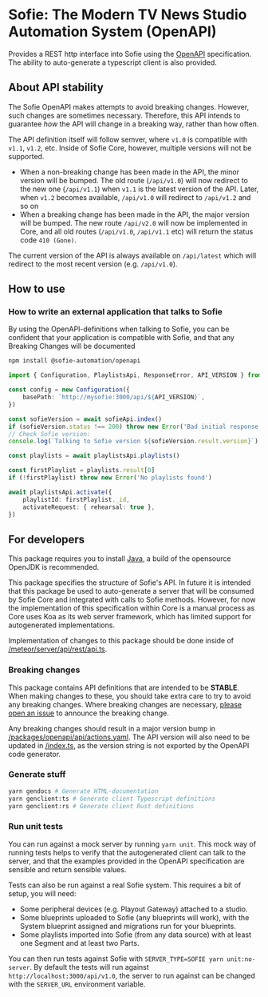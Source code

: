# Sofie: The Modern TV News Studio Automation System (OpenAPI)

Provides a REST http interface into Sofie using the [OpenAPI](https://spec.openapis.org/oas/v3.1.0) specification.
The ability to auto-generate a typescript client is also provided.

## About API stability

The Sofie OpenAPI makes attempts to avoid breaking changes. However, such changes are sometimes necessary.
Therefore, this API intends to guarantee _how_ the API will change in a breaking way, rather than how often.

The API definition itself will follow semver, where `v1.0` is compatible with `v1.1`, `v1.2`, etc.
Inside of Sofie Core, however, multiple versions will not be supported.

- When a non-breaking change has been made in the API, the minor version will be bumped.
  The old route (`/api/v1.0`) will now redirect to the new one (`/api/v1.1`) when `v1.1` is the latest version of the API.
  Later, when `v1.2` becomes available, `/api/v1.0` will redirect to `/api/v1.2` and so on
- When a breaking change has been made in the API, the major version will be bumped.
  The new route `/api/v2.0` will now be implemented in Core,
  and all old routes (`/api/v1.0`, `/api/v1.1` etc) will return the status code `410 (Gone)`.

The current version of the API is always available on `/api/latest` which will redirect to the most recent version (e.g. `/api/v1.0`).

## How to use

### How to write an external application that talks to Sofie

By using the OpenAPI-definitions when talking to Sofie, you can be confident that your application is
compatible with Sofie, and that any Breaking Changes will be documented

```bash
npm install @sofie-automation/openapi
```

```typescript
import { Configuration, PlaylistsApi, ResponseError, API_VERSION } from '@sofie-automation/openapi'

const config = new Configuration({
	basePath: `http://mysofie:3000/api/${API_VERSION}`,
})

const sofieVersion = await sofieApi.index()
if (sofieVersion.status !== 200) throw new Error('Bad initial response code')
// Check Sofie version:
console.log(`Talking to Sofie version ${sofieVersion.result.version}`)

const playlists = await playlistsApi.playlists()

const firstPlaylist = playlists.result[0]
if (!firstPlaylist) throw new Error('No playlists found')

await playlistsApi.activate({
	playlistId: firstPlaylist._id,
	activateRequest: { rehearsal: true },
})
```

## For developers

This package requires you to install [Java](https://www.java.com/en/download/), a build of the opensource OpenJDK is recommended.

This package specifies the structure of Sofie's API. In future it is intended that this package be used to auto-generate a server that will be consumed by Sofie Core and integrated with calls to Sofie methods. However, for now the implementation of this specification within Core is a manual process as Core uses Koa as its web server framework, which has limited support for autogenerated implementations.

Implementation of changes to this package should be done inside of [/meteor/server/api/rest/api.ts](../../meteor/server/api/rest/api.ts).

### Breaking changes

This package contains API definitions that are intended to be **STABLE**. When making changes to these, you should take extra care to try to avoid any breaking changes. Where breaking changes are necessary, [please open an issue](https://github.com/nrkno/sofie-core/issues) to announce the breaking change.

Any breaking changes should result in a major version bump in [/packages/openapi/api/actions.yaml](api/actions.yaml). The API version will also need to be updated in [/index.ts](/index.ts), as the version string is not exported by the OpenAPI code generator.

### Generate stuff

```bash
yarn gendocs # Generate HTML-documentation
yarn genclient:ts # Generate client Typescript definitions
yarn genclient:rs # Generate client Rust definitions

```

### Run unit tests

You can run against a mock server by running `yarn unit`. This mock way of running tests helps to verify that the autogenerated client can talk to the server, and that the examples provided in the OpenAPI specification are sensible and return sensible values.

Tests can also be run against a real Sofie system. This requires a bit of setup, you will need:

- Some peripheral devices (e.g. Playout Gateway) attached to a studio.
- Some blueprints uploaded to Sofie (any blueprints will work), with the System blueprint assigned and migrations run for your blueprints.
- Some playlists imported into Sofie (from any data source) with at least one Segment and at least two Parts.

You can then run tests against Sofie with `SERVER_TYPE=SOFIE yarn unit:no-server`. By default the tests will run against `http://localhost:3000/api/v1.0`, the server to run against can be changed with the `SERVER_URL` environment variable.
